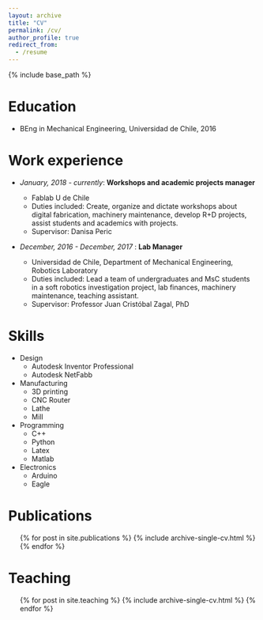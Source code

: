 ```yaml
---
layout: archive
title: "CV"
permalink: /cv/
author_profile: true
redirect_from:
  - /resume
---
```


{% include base_path %}

Education
======
* BEng in Mechanical Engineering, Universidad de Chile, 2016

Work experience
======
* _January, 2018 - currently_: **Workshops and academic projects manager**
  * Fablab U de Chile
  * Duties included: Create, organize and dictate workshops about digital fabrication, machinery maintenance, develop R+D projects, assist students and academics with projects.
  * Supervisor: Danisa Peric

* _December, 2016 - December, 2017_ : **Lab Manager**
  * Universidad de Chile, Department of Mechanical Engineering, Robotics Laboratory
  * Duties included: Lead a team of undergraduates and MsC students in a soft robotics investigation project, lab finances, machinery maintenance, teaching assistant.
  * Supervisor: Professor Juan Cristóbal Zagal, PhD


Skills
======
* Design
  * Autodesk Inventor Professional
  * Autodesk NetFabb
* Manufacturing
  * 3D printing
  * CNC Router
  * Lathe
  * Mill
* Programming
  * C++
  * Python
  * Latex
  * Matlab
* Electronics
  * Arduino
  * Eagle

Publications
======
  <ul>{% for post in site.publications %}
    {% include archive-single-cv.html %}
  {% endfor %}</ul>
  
Teaching
======
  <ul>{% for post in site.teaching %}
    {% include archive-single-cv.html %}
  {% endfor %}</ul>
  